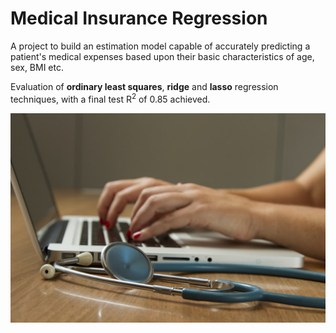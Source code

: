 # Medical Insurance Regression

A project to build an estimation model capable of accurately predicting a patient's medical expenses based upon their basic characteristics of age, sex, BMI etc.


Evaluation of **ordinary least squares**, **ridge** and **lasso** regression techniques, with a final test R<sup>2</sup> of 0.85 achieved.

![alt text](https://github.com/PeterEvansDS/MedicalInsuranceRegression/blob/main/images/medical.jpeg)
